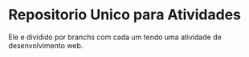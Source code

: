 # Repositorio Unico para Atividades 
Ele e dividido por branchs com cada um tendo uma atividade de desenvolvimento web.
